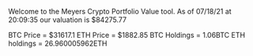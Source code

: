 Welcome to the Meyers Crypto Portfolio Value tool. 
As of 07/18/21 at 20:09:35 our valuation is $84275.77 

BTC Price = $31617.1
 ETH Price = $1882.85
BTC Holdings = 1.06BTC
 ETH holdings = 26.960005962ETH 
